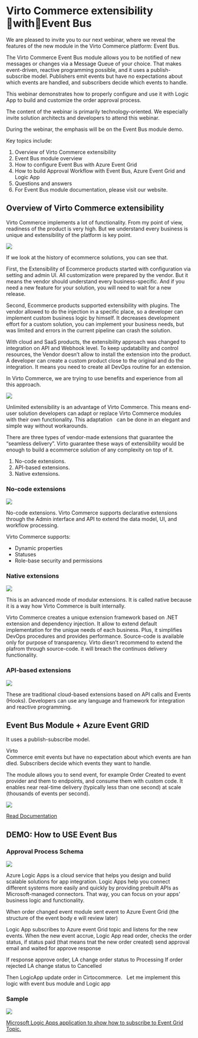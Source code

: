 # Virto Commerce extensibility withEvent Bus

We are pleased to invite you to our next webinar, where we reveal the features of the new module in the Virto Commerce platform: Event Bus.  

The Virto Commerce Event Bus module allows you to be notified of new messages or changes via a Message Queue of your choice. That makes event-driven, reactive programming possible, and it uses a publish-subscribe model.  Publishers emit events but have no expectations about which events are handled, and subscribers decide which events to handle. 

This webinar demonstrates how to properly configure and use it with Logic App to build and customize the order approval process. 

The content of the webinar is primarily technology-oriented. We especially invite solution architects and developers to attend this webinar. 

During the webinar, the emphasis will be on the Event Bus module demo.  

Key topics include: 

1. Overview of Virto Commerce extensibility  
1. Event Bus module overview  
1. How to configure Event Bus with Azure Event Grid  
1. How to build Approval Workflow with Event Bus, Azure Event Grid and Logic App  
1. Questions and answers 
1. For Event Bus module documentation, please visit our website.

## Overview of Virto Commerce extensibility
Virto Commerce implements a lot of functionality. From my point of view, readiness of the product is very high. But we understand every business is unique and extensibility of the platform is key point. 

![](Slide6.PNG)

If we look at the history of ecommerce solutions, you can see that.

First, the Extensibility of Ecommerce products started with configuration via setting and admin UI. All customization were prepared by the vendor. But it means the vendor should understand every business-specific. And if you need a new feature for your solution, you will need to wait for a new release.

Second, Ecommerce products supported extensibility with plugins. The vendor allowed to do the injection in a specific place, so a developer can implement custom business logic by himself. It decreases development effort for a custom solution, you can implement your business needs, but was limited and errors in the current pipeline can crash the solution.

With cloud and SaaS products, the extensibility approach was changed to integration on API and Webhook level. To keep updatability and control resources, the Vendor doesn’t allow to install the extension into the product. A developer can create a custom product close to the original and do the integration. It means you need to create all DevOps routine for an extension. 

In Virto Commerce, we are trying to use benefits and experience from all this approach.

![](Slide7.PNG)

Unlimited extensibility is an advantage of Virto Commerce. This means end-user solution developers can adapt or replace Virto Commerce modules with their own functionality. This adaptation   can be done in an elegant and simple way without workarounds.  

There are three types of vendor-made extensions that guarantee the “seamless delivery”.  Virto guarantee these ways of extensibility would be enough to build a ecommerce solution of any complexity on top of it.  
 
1. No-code extensions. 
2. API-based extensions. 
3. Native extensions. 

### No-code extensions
![](Slide8.PNG)

No-code extensions. Virto Commerce supports declarative extensions through the Admin interface and API to extend the data model, UI, and workflow processing.  

Virto Commerce supports:
* Dynamic properties
* Statuses
* Role-base security and permissions

### Native extensions
![](Slide9.PNG)

This is an advanced mode of modular extensions. It is called native because it is a way how Virto Commerce is built internally. 

Virto Commerce creates a unique extension framework based on .NET extension and dependency injection. It allow to extend default implementation for the unique needs of each business. Plus, it simplifies DevOps procedures and provides performance.  Source-code is available only for purpose of transparency. Virto diesn’t recommend to extend the plafrom through source-code. it will  breach the continuos delivery functionality. 

### API-based extensions
![](Slide10.PNG)

These are traditional cloud-based extensions based on API calls and Events (Hooks). Developers can use any language and framework for integration and reactive programming. 

## Event Bus Module + Azure Event GRID
It uses a publish-subscribe model. 

Virto Commerce emit events but have no expectation about which events are handled. Subscribers decide which events they want to handle.

The module allows you to send event, for example Order Created to event provider and them to endpoints, and consume them with custom code. It enables near real-time delivery (typically less than one second) at scale (thousands of events per second).

![](Slide13.PNG)

[Read Documentation](https://virtocommerce.com/docs/latest/modules/event-bus/)

## DEMO: How to USE Event Bus

### Approval Process Schema
![](Slide22.PNG)

Azure Logic Apps is a cloud service that helps you design and build scalable solutions for app integration. Logic Apps help you connect different systems more easily and quickly by providing prebuilt APIs as Microsoft-managed connectors. That way, you can focus on your apps' business logic and functionality.

When order changed event module sent event to Azure Event Grid (the structure of the event body e will review later)

Logic App subscribes to Azure event Grid topic and listens for the new events. When the new event accrue, Logic App read order,  checks the order status, if status paid (that means tnat the new order created) send approval email and waited for approve response

If response approve order, LA change order status to Processing
If order rejected  LA change status to Cancelled 

Then LogicApp update order in Cirtocommerce.
 
Let me  implement this logic with event bus module and Logic app  


### Sample

![](Slide25.PNG)

[Microsoft Logic Apps application to show how to subscribe to Event Grid Topic.](VcEventbusModuleSample/readme.md)

